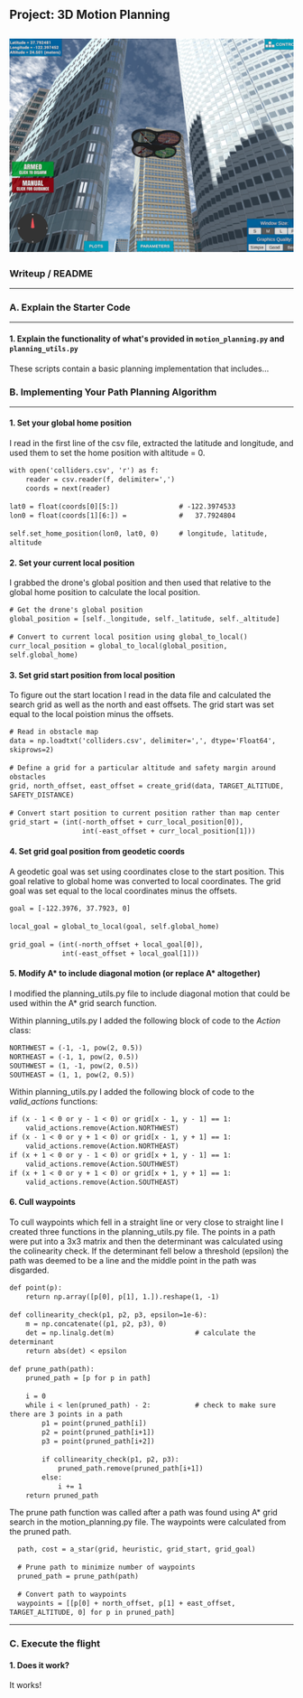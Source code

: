 ## Project: 3D Motion Planning
![Quad Image](./misc/enroute.png)
---

### Writeup / README
---
### A. Explain the Starter Code
---
#### 1. Explain the functionality of what's provided in `motion_planning.py` and `planning_utils.py`
These scripts contain a basic planning implementation that includes...

### B. Implementing Your Path Planning Algorithm
---
#### 1. Set your global home position

I read in the first line of the csv file, extracted the latitude and longitude, and used them to set the home position with altitude = 0.  

    with open('colliders.csv', 'r') as f:  
        reader = csv.reader(f, delimiter=',')  
        coords = next(reader)  

    lat0 = float(coords[0][5:])               # -122.3974533  
    lon0 = float(coords[1][6:]) =             #   37.7924804  

    self.set_home_position(lon0, lat0, 0)     # longitude, latitude, altitude  

#### 2. Set your current local position

I grabbed the drone's global position and then used that relative to the global home position to calculate the local position.  

    # Get the drone's global position    
    global_position = [self._longitude, self._latitude, self._altitude]  

    # Convert to current local position using global_to_local()  
    curr_local_position = global_to_local(global_position, self.global_home)  

#### 3. Set grid start position from local position

To figure out the start location I read in the data file and calculated the search grid as well as the north and east offsets.  The grid start was set equal to the local poistion minus the offsets.  

    # Read in obstacle map
    data = np.loadtxt('colliders.csv', delimiter=',', dtype='Float64', skiprows=2)

    # Define a grid for a particular altitude and safety margin around obstacles
    grid, north_offset, east_offset = create_grid(data, TARGET_ALTITUDE, SAFETY_DISTANCE)

    # Convert start position to current position rather than map center
    grid_start = (int(-north_offset + curr_local_position[0]),
                      int(-east_offset + curr_local_position[1]))

#### 4. Set grid goal position from geodetic coords

A geodetic goal was set using coordinates close to the start position.  This goal relative to global home was converted to local coordinates.  The grid goal was set equal to the local coordinates minus the offsets.  

    goal = [-122.3976, 37.7923, 0]  

    local_goal = global_to_local(goal, self.global_home)  

    grid_goal = (int(-north_offset + local_goal[0]),  
                 int(-east_offset + local_goal[1]))  


#### 5. Modify A* to include diagonal motion (or replace A* altogether)

I modified the planning_utils.py file to include diagonal motion that could be used within the A* grid search function.

Within planning_utils.py I added the following block of code to the *Action* class:

    NORTHWEST = (-1, -1, pow(2, 0.5))
    NORTHEAST = (-1, 1, pow(2, 0.5))
    SOUTHWEST = (1, -1, pow(2, 0.5))
    SOUTHEAST = (1, 1, pow(2, 0.5))

Within planning_utils.py I added the following block of code to the *valid_actions* functions:

    if (x - 1 < 0 or y - 1 < 0) or grid[x - 1, y - 1] == 1:
        valid_actions.remove(Action.NORTHWEST)
    if (x - 1 < 0 or y + 1 < 0) or grid[x - 1, y + 1] == 1:
        valid_actions.remove(Action.NORTHEAST)
    if (x + 1 < 0 or y - 1 < 0) or grid[x + 1, y - 1] == 1:
        valid_actions.remove(Action.SOUTHWEST)
    if (x + 1 < 0 or y + 1 < 0) or grid[x + 1, y + 1] == 1:
        valid_actions.remove(Action.SOUTHEAST)

#### 6. Cull waypoints 

To cull waypoints which fell in a straight line or very close to straight line I created three functions in the planning_utils.py file.  The points in a path were put into a 3x3 matrix and then the determinant was calculated using the colinearity check.  If the determinant fell below a threshold (epsilon) the path was deemed to be a line and the middle point in the path was disgarded.

    def point(p):  
        return np.array([p[0], p[1], 1.]).reshape(1, -1)  

    def collinearity_check(p1, p2, p3, epsilon=1e-6):  
        m = np.concatenate((p1, p2, p3), 0)  
        det = np.linalg.det(m)                    # calculate the determinant  
        return abs(det) < epsilon  

    def prune_path(path):  
        pruned_path = [p for p in path]  

        i = 0  
        while i < len(pruned_path) - 2:           # check to make sure there are 3 points in a path  
            p1 = point(pruned_path[i])  
            p2 = point(pruned_path[i+1])  
            p3 = point(pruned_path[i+2])  

            if collinearity_check(p1, p2, p3):  
                pruned_path.remove(pruned_path[i+1])  
            else:  
                i += 1  
        return pruned_path  
        
The prune path function was called after a path was found using A* grid search in the motion_planning.py file.  The waypoints were calculated from the pruned path.  

      path, cost = a_star(grid, heuristic, grid_start, grid_goal)  

      # Prune path to minimize number of waypoints  
      pruned_path = prune_path(path)  
      
      # Convert path to waypoints  
      waypoints = [[p[0] + north_offset, p[1] + east_offset, TARGET_ALTITUDE, 0] for p in pruned_path]  
---
### C. Execute the flight

#### 1. Does it work?
It works!
